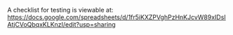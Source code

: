 A checklist for testing is viewable at:\
https://docs.google.com/spreadsheets/d/1fr5iKXZPVghPzHnKJcvW89xIDsIAtjCVoQbqxKLKnzI/edit?usp=sharing
